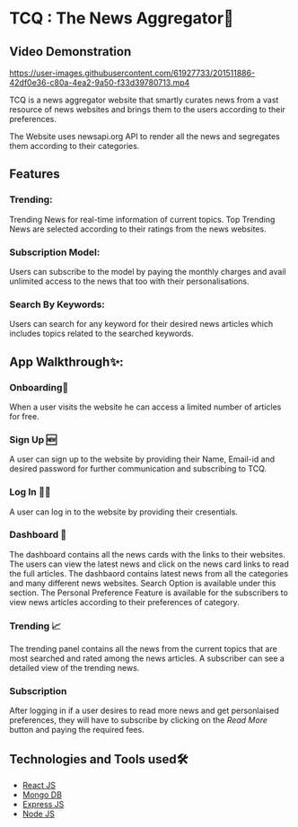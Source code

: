 # TCQ : The News Aggregator📰

## Video Demonstration


https://user-images.githubusercontent.com/61927733/201511886-42df0e36-c80a-4ea2-9a50-f33d39780713.mp4


TCQ is a news aggregator website that smartly curates news from a vast resource of news websites and brings them to the users according to their preferences.

The Website uses newsapi.org API to render all the news and segregates them according to their categories.

## Features
### Trending:
Trending News for real-time information of current topics. Top Trending News are selected according to their ratings from the news websites.
### Subscription Model:
Users can subscribe to the model by paying the monthly charges and avail unlimited access to the news that too with their personalisations.
### Search By Keywords:
Users can search for any keyword for their desired news articles which includes topics related to the searched keywords.

## App Walkthrough✨:
### Onboarding👋
When a user visits the website he can access a limited number of articles for free.

### Sign Up 🆕
A user can sign up to the website by providing their Name, Email-id and desired password for further communication and subscribing to TCQ.

### Log In 👨‍💻
A user can log in to the website by providing their cresentials.

### Dashboard 📑
The dashboard contains all the news cards with the links to their websites.
The users can view the latest news and click on the news card links to read the full articles.
The dashbaord contains latest news from all the categories and many different news websites.
Search Option is available under this section.
The Personal Preference Feature is available for the subscribers to view news articles according to their preferences of category.

### Trending 📈
The trending panel contains all the news from the current topics that are most searched and rated among the news articles. A subscriber can see a detailed view of the trending news.

### Subscription
After logging in if a user desires to read more news and get personlaised preferences, they will have to subscribe by clicking on the <i>Read More</i> button and paying the required fees.

## Technologies and Tools used🛠
- [React JS](https://reactjs.org/)
- [Mongo DB](https://www.mongodb.com)
- [Express JS](https://www.expressjs.org/)
- [Node JS](https://www.nodejs.org/)
